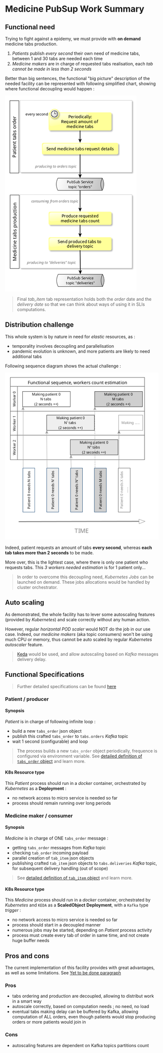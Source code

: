 # Medicine PubSup Work Summary

## Functional need
Trying to fight against a epidemy, we must provide with **on demand** medicine tabs production.

1. _Patients_ publish _every second_ their own need of medicine tabs, between 1 and 30 tabs are needed each time
2. _Medicine makers_ are in charge of requested tabs realisation, each _tab cannot be made in less than 2 seconds_

Better than big sentences, the functional "big picture" description of the needed facility can be represented with following simplified chart, showing where functional decoupling would happen :     

![Functional big picture diagram](documentation/assets/functional.png)

> Final *tab_item* tab representation holds both the _order_ date and the _delivery date_ so that we can think about ways of using it in SLIs computations.

## Distribution challenge
This whole system is by nature in need for _elastic_ resources, as :
- temporality involves decoupling and parallelisation
- pandemic evolution is unknown, and more patients are likely to need additional tabs

Following sequence diagram shows the actual challenge :     

![Functional sequence diagram](documentation/assets/functional_needed_parallel.png)

Indeed, patient requests an amount of tabs **every second**, whereas **each tab takes more than 2 seconds** to be made.    

More over, this is the lightest case, where there is only one patient who requests tabs. This _3 workers needed estimation_ is for 1 patient only...

> In order to overcome this decoupling need, _Kubernetes Jobs_ can be launched on demand. These jobs allocations would be handled by cluster orchestrator.

## Auto scaling
As demonstrated, the whole facility has to lever some autoscaling features (provided by _Kubernetes_) and scale correctly without any human action.

However, regular _horizontal POD scaler_ would NOT do the job in our use case. Indeed, our _medicine makers_ (aka topic consumers) won't be using much CPU or memory, thus cannot be auto scaled by regular _Kubernetes autoscaler_ feature.

> [Keda](https://keda.sh/) would be used, and allow autoscaling based on _Kafka_ messages delivery delay.

## Functional Specifications
> Further detailed specifications can be found [here](documentation/README.md)

### Patient / producer
#### Synopsis
_Patient_ is in charge of following infinite loop :
- build a new `tabs_order` json object
- publish this crafted `tabs_order` to `tabs.orders` _Kafka_ topic
- wait 1 second (configurable) and loop

> The process builds a new `tabs_order` object periodically, frequence is configured via environment variable. See [detailed definition of `tabs_order` object](documentation/README.md#tabs-order-factory) and learn more.

#### K8s Resource type
This _Patient_ process should run in a _docker_ container, orchestrated by _Kubernetes_ as a **Deployment** :
- no network access to micro service is needed so far
- process should remain running over long periods


### Medicine maker / consumer
#### Synopsis
_Medicine_ is in charge of ONE `tabs_order` message :
- getting `tabs_order` messages from *Kafka* topic
- checking `tab_order` incoming payload
- parallel creation of `tab_item` json objects
- publishing crafted `tab_item` json objects to `tabs.deliveries` *Kafka* topic, for subsequent delivery handling (out of scope)

> See [detailed definition of `tab_item` object](documentation/README.md#tab-item-factory) and learn more.

#### K8s Resource type
This _Medicine_ process should run in a _docker_ container, orchestrated by _Kubernetes_ and `KEDA` as a **ScaledObject** **Deployment**, with a `Kafka` type *trigger* :
- no network access to micro service is needed so far
- process should start in a decoupled manner
- numerous jobs may be started, depending on *Patient* process activity
- process must create every tab of order in same time, and not create huge buffer needs

## Pros and cons
The current implementation of this facility provides with great advantages, as well as some limitations. See [Yet to be done paragraph](README.md#yet-to-be-done)

### Pros
- tabs ordering and production are decoupled, allowing to distribut work in a smart way
- autoscale correctly, based on computation needs ; no need, no load
- eventual tabs making delay can be buffered by Kafka, allowing computation of ALL orders, even though patients would stop producing orders or more patients would join in

### Cons
- autoscaling features are dependent on Kafka topics partitions count
